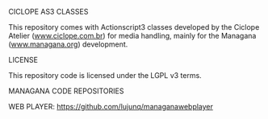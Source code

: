 CICLOPE AS3 CLASSES

This repository comes with Actionscript3 classes developed by the Ciclope Atelier (www.ciclope.com.br) for media handling, mainly for the Managana (www.managana.org) development.


LICENSE

This repository code is licensed under the LGPL v3 terms.


MANAGANA CODE REPOSITORIES

WEB PLAYER: https://github.com/lujunq/managanawebplayer
